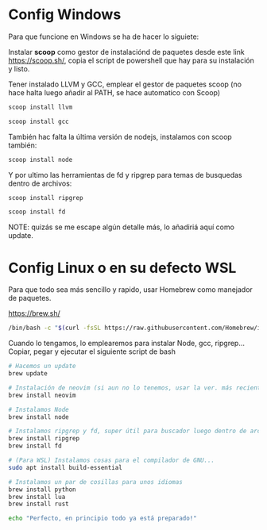 # Config Windows
Para que funcione en Windows se ha de hacer lo siguiete:

Instalar __scoop__ como gestor de instalaciónd de paquetes desde este link https://scoop.sh/, copia el script de powershell que hay para su instalación y listo.

Tener instalado LLVM y GCC, emplear el gestor de paquetes scoop (no hace halta luego añadir al PATH, se hace automatico con Scoop)
````bash
scoop install llvm

scoop install gcc
````

También hac falta la última versión de nodejs, instalamos con scoop también:

````bash
scoop install node
``````

Y por ultimo las herramientas de fd y ripgrep para temas de busquedas dentro de archivos:

````bash
scoop install ripgrep

scoop install fd
``````

NOTE: quizás se me escape algún detalle más, lo añadiriá aquí como update.

# Config Linux o en su defecto WSL
Para que todo sea más sencillo y rapido, usar Homebrew como manejador de paquetes.

https://brew.sh/

```bash
/bin/bash -c "$(curl -fsSL https://raw.githubusercontent.com/Homebrew/install/HEAD/install.sh)"
```

Cuando lo tengamos, lo emplearemos para instalar Node, gcc, ripgrep...
Copiar, pegar y ejecutar el siguiente script de bash

```bash
# Hacemos un update
brew update

# Instalación de neovim (si aun no lo tenemos, usar la ver. más reciente)
brew install neovim

# Instalamos Node
brew install node

# Instalamos ripgrep y fd, super útil para buscador luego dentro de archivos
brew install ripgrep
brew install fd

# (Para WSL) Instalamos cosas para el compilador de GNU...
sudo apt install build-essential

# Instalamos un par de cosillas para unos idiomas
brew install python
brew install lua
brew install rust

echo "Perfecto, en principio todo ya está preparado!"
```

